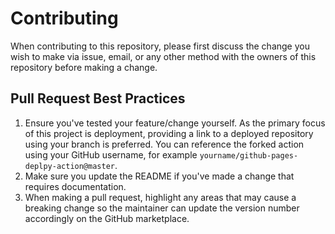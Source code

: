 # Contributing

When contributing to this repository, please first discuss the change you wish to make via issue,
email, or any other method with the owners of this repository before making a change. 

## Pull Request Best Practices

1. Ensure you've tested your feature/change yourself. As the primary focus of this project is deployment, providing a link to a deployed repository using your branch is preferred. You can reference the forked action using your GitHub username, for example `yourname/github-pages-deplpy-action@master`.
2. Make sure you update the README if you've made a change that requires documentation.
3. When making a pull request, highlight any areas that may cause a breaking change so the maintainer can update the version number accordingly on the GitHub marketplace.
